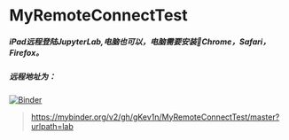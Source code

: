# MyRemoteConnectTest
##### iPad远程登陆JupyterLab,电脑也可以，电脑需要安装Chrome，Safari，Firefox。
##### 远程地址为：
[![Binder](https://mybinder.org/badge_logo.svg)](https://mybinder.org/v2/gh/gKev1n/MyRemoteConnectTest/master?urlpath=lab)

>https://mybinder.org/v2/gh/gKev1n/MyRemoteConnectTest/master?urlpath=lab